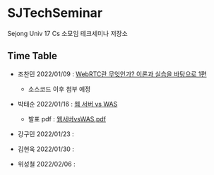 # SJTechSeminar
Sejong Univ 17 Cs 소모임 테크세미나 저장소 

## Time Table
 - 조찬민 2022/01/09 : [WebRTC란 무엇인가? 이론과 실습을 바탕으로 1편 ](https://velog.io/@happyjarban/WebRTC-%ED%8C%8C%ED%97%A4%EC%B9%98%EA%B8%B0-1-%EC%9D%B4%EB%A1%A0)
   - 소스코드 이후 첨부 예정
   
 - 박태순 2022/01/16 : [웹 서버 vs WAS](https://velog.io/@taesunpark/웹서버-vs-WAS)
   - 발표 pdf : [웹서버vsWAS.pdf](https://github.com/SJAlgorithm/SJTechSeminar/files/7886179/vsWAS.pdf)

 - 강구민 2022/01/23 :
 - 김현욱 2022/01/30 : 
 - 위성철 2022/02/06 :
